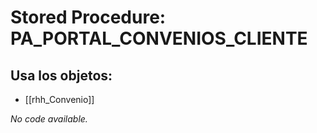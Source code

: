 # Stored Procedure: PA_PORTAL_CONVENIOS_CLIENTE

## Usa los objetos:
- [[rhh_Convenio]]

*No code available.*
